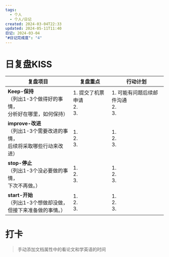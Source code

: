 ```yaml
---
tags:
  - 个人
  - 个人/日记
created: 2024-03-04T22:33
updated: 2024-05-11T11:40
日记: 2024-03-04
"#日记完成度": "4"
---
```



# 日复盘KISS
| **复盘项目**                                             | **复盘重点**                 | **行动计划**                     |
| ---------------------------------------------------- | ------------------------ | ---------------------------- |
| **Keep-保持**<br>（列出1-3个做得好的事情，<br>   分析好在哪里，如何保持）     | 1.  提交了机票申请<br>2. <br>3. | 1.  可能有问题后续邮件沟通<br>2. <br>3. |
| **improve-改进**<br>（列出1-3个需要改进的事情，<br>  后续将采取哪些行动来改进） | 1.  <br>2. <br>3.        | 1.  <br>2. <br>3.            |
| **stop-停止**<br>（列出1-3个没必要做的事情，<br>下次不再做。）            | 1.  <br>2. <br>3.        | 1.  <br>2. <br>3.            |
| **start-开始**<br>（列出1-3个想做却没做，<br>但接下来准备做的事情。）        | 1.  <br>2. <br>3.        | 1.  <br>2. <br>3.            |


# 打卡
> 手动添加文档属性中的看论文和学英语的时间


